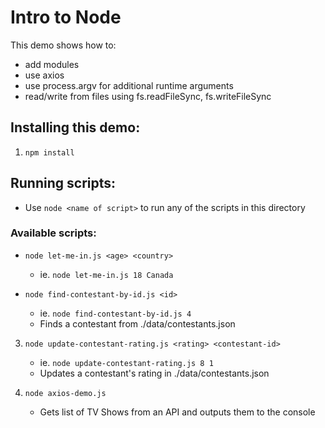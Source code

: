 # Intro to Node
This demo shows how to: 
- add modules
- use axios
- use process.argv for additional runtime arguments
- read/write from files using fs.readFileSync, fs.writeFileSync

## Installing this demo:
1. `npm install`

## Running scripts:
- Use `node <name of script>` to run any of the scripts in this directory

### Available scripts:
- `node let-me-in.js <age> <country>`
    - ie. `node let-me-in.js 18 Canada`


- `node find-contestant-by-id.js <id>`
    - ie. `node find-contestant-by-id.js 4`
    - Finds a contestant from ./data/contestants.json

3. `node update-contestant-rating.js <rating> <contestant-id>`
    - ie. `node update-contestant-rating.js 8 1`
    - Updates a contestant's rating in ./data/contestants.json

4. `node axios-demo.js`
    - Gets list of TV Shows from an API and outputs them to the console
